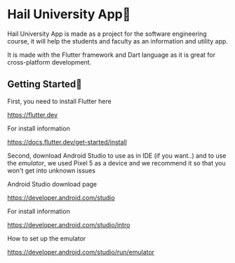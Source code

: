 # Hail University App📖

Hail University App is made as a project for the software engineering course, it will help
the students and faculty as an information and utility app.

It is made with the Flutter framework and Dart language as it is great for cross-platform development.


## Getting Started🚀

First, you need to install Flutter here 

https://flutter.dev

For install information 

https://docs.flutter.dev/get-started/install

Second, download Android Studio to use as in IDE (if you want..) and to use the *emulator*,
we used Pixel 5 as a device and we recommend it so that you won't get into unknown issues

Android Studio download page 

https://developer.android.com/studio

For install information

https://developer.android.com/studio/intro

How to set up the emulator

https://developer.android.com/studio/run/emulator
